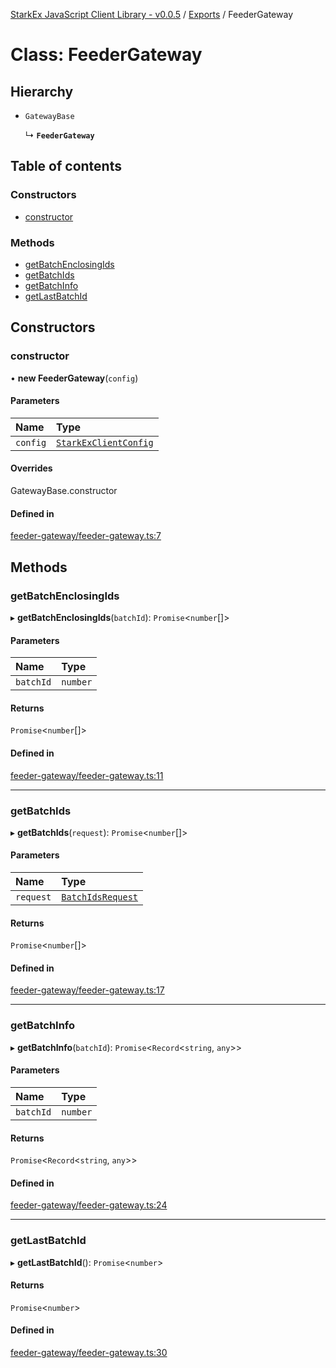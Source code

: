 [StarkEx JavaScript Client Library - v0.0.5](../README.md) / [Exports](../modules.md) / FeederGateway

# Class: FeederGateway

## Hierarchy

- `GatewayBase`

  ↳ **`FeederGateway`**

## Table of contents

### Constructors

- [constructor](FeederGateway.md#constructor)

### Methods

- [getBatchEnclosingIds](FeederGateway.md#getbatchenclosingids)
- [getBatchIds](FeederGateway.md#getbatchids)
- [getBatchInfo](FeederGateway.md#getbatchinfo)
- [getLastBatchId](FeederGateway.md#getlastbatchid)

## Constructors

### constructor

• **new FeederGateway**(`config`)

#### Parameters

| Name     | Type                                                          |
| :------- | :------------------------------------------------------------ |
| `config` | [`StarkExClientConfig`](../interfaces/StarkExClientConfig.md) |

#### Overrides

GatewayBase.constructor

#### Defined in

[feeder-gateway/feeder-gateway.ts:7](https://github.com/starkware-libs/starkex-js/blob/6a1530f/src/lib/feeder-gateway/feeder-gateway.ts#L7)

## Methods

### getBatchEnclosingIds

▸ **getBatchEnclosingIds**(`batchId`): `Promise`<`number`[]\>

#### Parameters

| Name      | Type     |
| :-------- | :------- |
| `batchId` | `number` |

#### Returns

`Promise`<`number`[]\>

#### Defined in

[feeder-gateway/feeder-gateway.ts:11](https://github.com/starkware-libs/starkex-js/blob/6a1530f/src/lib/feeder-gateway/feeder-gateway.ts#L11)

---

### getBatchIds

▸ **getBatchIds**(`request`): `Promise`<`number`[]\>

#### Parameters

| Name      | Type                                                  |
| :-------- | :---------------------------------------------------- |
| `request` | [`BatchIdsRequest`](../interfaces/BatchIdsRequest.md) |

#### Returns

`Promise`<`number`[]\>

#### Defined in

[feeder-gateway/feeder-gateway.ts:17](https://github.com/starkware-libs/starkex-js/blob/6a1530f/src/lib/feeder-gateway/feeder-gateway.ts#L17)

---

### getBatchInfo

▸ **getBatchInfo**(`batchId`): `Promise`<`Record`<`string`, `any`\>\>

#### Parameters

| Name      | Type     |
| :-------- | :------- |
| `batchId` | `number` |

#### Returns

`Promise`<`Record`<`string`, `any`\>\>

#### Defined in

[feeder-gateway/feeder-gateway.ts:24](https://github.com/starkware-libs/starkex-js/blob/6a1530f/src/lib/feeder-gateway/feeder-gateway.ts#L24)

---

### getLastBatchId

▸ **getLastBatchId**(): `Promise`<`number`\>

#### Returns

`Promise`<`number`\>

#### Defined in

[feeder-gateway/feeder-gateway.ts:30](https://github.com/starkware-libs/starkex-js/blob/6a1530f/src/lib/feeder-gateway/feeder-gateway.ts#L30)
